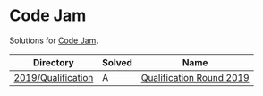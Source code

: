 <!-- SPDX-License-Identifier: X11 -->
# Code Jam

Solutions for [Code Jam](https://codingcompetitions.withgoogle.com/codejam).

| Directory                                  | Solved | Name
| ---                                        | ---    | ---
| [2019/Qualification](./2019/Qualification) | A      | [Qualification Round 2019](https://codingcompetitions.withgoogle.com/codejam/round/0000000000051705)
